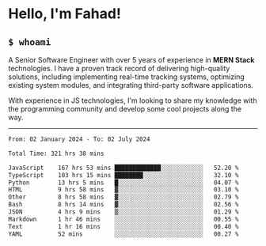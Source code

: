 <h1>Hello, I'm Fahad!</h1>

<h2><code>$ whoami</code></h2>

A Senior Software Engineer with over 5 years of experience in **MERN Stack** technologies. I have a proven track record of delivering high-quality solutions, including implementing real-time tracking systems, optimizing existing system modules, and integrating third-party software applications.

With experience in JS technologies, I'm looking to share my knowledge with the programming community and develop some cool projects along the way.

---

<!--START_SECTION:waka-->

```txt
From: 02 January 2024 - To: 02 July 2024

Total Time: 321 hrs 38 mins

JavaScript    167 hrs 53 mins █████████████░░░░░░░░░░░░   52.20 %
TypeScript    103 hrs 15 mins ████████░░░░░░░░░░░░░░░░░   32.10 %
Python        13 hrs 5 mins   █░░░░░░░░░░░░░░░░░░░░░░░░   04.07 %
HTML          9 hrs 58 mins   ▓░░░░░░░░░░░░░░░░░░░░░░░░   03.10 %
Other         8 hrs 58 mins   ▓░░░░░░░░░░░░░░░░░░░░░░░░   02.79 %
Bash          8 hrs 14 mins   ▓░░░░░░░░░░░░░░░░░░░░░░░░   02.56 %
JSON          4 hrs 9 mins    ▒░░░░░░░░░░░░░░░░░░░░░░░░   01.29 %
Markdown      1 hr 46 mins    ░░░░░░░░░░░░░░░░░░░░░░░░░   00.55 %
Text          1 hr 16 mins    ░░░░░░░░░░░░░░░░░░░░░░░░░   00.40 %
YAML          52 mins         ░░░░░░░░░░░░░░░░░░░░░░░░░   00.27 %
```

<!--END_SECTION:waka-->

<!--
**heyFahad/heyFahad** is a ✨ _special_ ✨ repository because its `README.md` (this file) appears on your GitHub profile.

Here are some ideas to get you started:

- 🔭 I’m currently working on ...
- 🌱 I’m currently learning ...
- 👯 I’m looking to collaborate on ...
- 🤔 I’m looking for help with ...
- 💬 Ask me about ...
- 📫 How to reach me: ...
- 😄 Pronouns: ...
- ⚡ Fun fact: ...
-->
